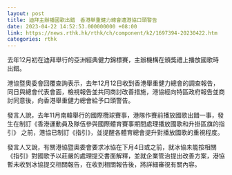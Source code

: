 ```yaml
---
layout: post
title: 迪拜主辦播國歌出錯　香港舉重健力總會遭港協口頭警告
date: 2023-04-22 14:52:53.000000000 +08:00
link: https://news.rthk.hk/rthk/ch/component/k2/1697394-20230422.htm
categories: rthk
---
```


去年12月初在迪拜舉行的亞洲經典健力錦標賽，主辦機構在頒獎禮上播放國歌時出錯。

港協暨奧委會回覆查詢表示，去年12月12日收到香港舉重健力總會的調查報告，同日與總會代表會面，檢視報告並共同商討改善措施，港協經向特區政府報告並商討同意後，向香港舉重健力總會給予口頭警告。

發言人說，去年11月南韓舉行的國際欖球賽事，港隊作賽前播放國歌出錯一事，發生在制訂《香港運動員及隊伍參與國際體育賽事期間處理播放國歌和升掛區旗的指引》 之前，港協已制訂《指引》，並提醒各體育總會提升對播放國歌的重視程度。

發言人又說，有關港協暨奧委會要求冰協在下月4日或之前，就冰協未能按相關《指引》對國歌予以莊嚴的處理提交書面解釋，並就企業管治提出改善方案，港協暫未收到冰協提交相關報告，在收到相關報告後，將詳細審視有關內容。
